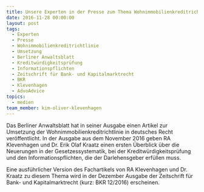 ```yaml
---
title: Unsere Experten in der Presse zum Thema Wohnimmobilienkreditrichtlinie
date: 2016-11-28 00:00:00
layout: post
tags:
  - Experten
  - Presse
  - Wohnimmobilienkreditrichtlinie
  - Umsetzung
  - Berliner Anwaltsblatt
  - Kreditwürdigkeitsprüfung
  - Informationspflichten
  - Zeitschrift für Bank- und Kapitalmarktrecht
  - BKR
  - Klevenhagen
  - AdvoAdvice
topics:
  - medien
team_member: kim-oliver-klevenhagen
---
```



Das Berliner Anwaltsblatt hat in seiner Ausgabe einen Artikel zur Umsetzung der Wohnimmobilienkreditrichtlinie in deutsches Recht veröffentlicht. In der Ausgabe aus dem November 2016 geben RA Klevenhagen und Dr. Erik Olaf Kraatz einen ersten Überblick über die Neuerungen in der Gesetzessystematik, bei der Kreditwürdigkeitsprüfung und den Informationspflichten, die der Darlehensgeber erfüllen muss.

Eine ausführlicher Version des Fachartikels von RA Klevenhagen und Dr. Kraatz zu diesem Thema wird in der Dezember Ausgabe der Zeitschrift für Bank- und Kapitalmarktrecht (kurz: BKR 12/2016) erscheinen.